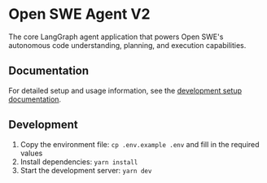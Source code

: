 # Open SWE Agent V2

The core LangGraph agent application that powers Open SWE's autonomous code understanding, planning, and execution capabilities.

## Documentation

For detailed setup and usage information, see the [development setup documentation](https://docs.langchain.com/labs/swe/setup/development).

## Development

1. Copy the environment file: `cp .env.example .env` and fill in the required values
2. Install dependencies: `yarn install`
3. Start the development server: `yarn dev`
